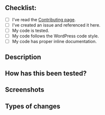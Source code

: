 ## Checklist:
- [ ] I've read the [Contributing page](https://github.com/arjendejong12/composer-wp-pro-plugins/blob/master/CONTRIBUTING.md).
- [ ] I've created an issue and referenced it here.
- [ ] My code is tested.
- [ ] My code follows the WordPress code style.
- [ ] My code has proper inline documentation.

## Description
<!-- Please describe what you have changed or added -->

## How has this been tested?
<!-- Please describe in detail how you tested your changes. -->
<!-- Include details of your testing environment, tests ran to see how -->
<!-- your change affects other areas of the code, etc. -->

## Screenshots <!-- if applicable -->

## Types of changes
<!-- What types of changes does your code introduce?  -->
<!-- Bug fix (non-breaking change which fixes an issue) -->
<!-- New feature (non-breaking change which adds functionality) -->
<!-- Breaking change (fix or feature that would cause existing functionality to not work as expected) -->
